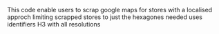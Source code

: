 This code enable users to scrap google maps for stores with a localised approch limiting scrapped stores to just the hexagones needed uses identifiers H3 with all resolutions
